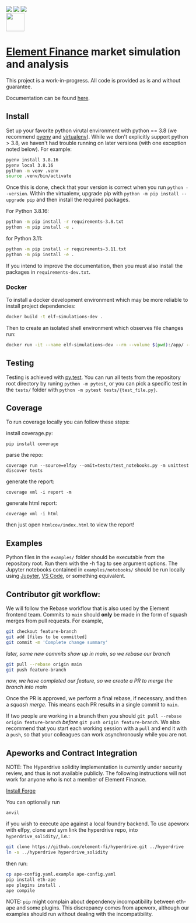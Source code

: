 <div>
  <div>
    <a hre="https://codecov.io/gh/element-fi/elf-simulations">
      <img src="https://codecov.io/gh/element-fi/elf-simulations/branch/main/graph/badge.svg?token=1S60MD42ZP"/>
    </a>
    <a hre="https://github.com/psf/black">
      <img src="https://img.shields.io/badge/code%20style-black-000000.svg"/>
    </a>
    <a hre="https://docs.pytest.org/en/latest/contents.html">
      <img src="https://img.shields.io/badge/testing-pytest-blue.svg"/>
    </a>
  </div>
  <img height="50px" src="https://codecov.io/gh/element-fi/elf-simulations/branch/main/graphs/sunburst.svg?token=1S60MD42ZP">
</div>

# [Element Finance](https://element.fi) market simulation and analysis

This project is a work-in-progress. All code is provided as is and without guarantee.

Documentation can be found [here](https://elfpy.element.fi).

## Install

Set up your favorite python virutal environment with python == 3.8 (we recommend [pyenv](https://github.com/pyenv/pyenv#how-it-works) and [virtualenv](https://github.com/pyenv/pyenv-virtualenv)). While we don't explicitly support python > 3.8, we haven't had trouble running on later versions (with one exception noted below). For example:

```bash
pyenv install 3.8.16
pyenv local 3.8.16
python -m venv .venv
source .venv/bin/activate
```

Once this is done, check that your version is correct when you run `python --version`. Within the virtualenv, upgrade pip with `python -m pip install --upgrade pip` and then install the required packages.

For Python 3.8.16:

```bash
python -m pip install -r requirements-3.8.txt
python -m pip install -e .
```

for Python 3.11:

```bash
python -m pip install -r requirements-3.11.txt
python -m pip install -e .
```

If you intend to improve the documentation, then you must also install the packages in `requirements-dev.txt`.

### Docker

To install a docker development environment which may be more reliable to install project dependencies:

```bash
docker build -t elf-simulations-dev .
```

Then to create an isolated shell environment which observes file changes run:

```bash
docker run -it --name elf-simulations-dev --rm --volume $(pwd):/app/ --net=host elf-simulations-dev:latest bash
```

## Testing

Testing is achieved with [py.test](https://docs.pytest.org/en/latest/contents.html). You can run all tests from the repository root directory by runing `python -m pytest`, or you can pick a specific test in the `tests/` folder with `python -m pytest tests/{test_file.py}`.

## Coverage

To run coverage locally you can follow these steps:

install coverage.py:

```
pip install coverage
```

parse the repo:

```
coverage run --source=elfpy --omit=tests/test_notebooks.py -m unittest discover tests
```

generate the report:

```
coverage xml -i report -m
```

generate html report:

```
coverage xml -i html
```

then just open `htmlcov/index.html` to view the report!

## Examples

Python files in the `examples/` folder should be executable from the repository root. Run them with the -h flag to see argument options. The Jupyter notebooks contained in `examples/notebooks/` should be run locally using [Jupyter](https://jupyter.org/install), [VS Code](https://code.visualstudio.com/docs/datascience/jupyter-notebooks), or something equivalent.

## Contributor git workflow:

We will follow the Rebase workflow that is also used by the Element frontend team.
Commits to `main` should **only** be made in the form of squash merges from pull requests.
For example,

```bash
git checkout feature-branch
git add [files to be committed]
git commit -m 'Complete change summary'
```

_later, some new commits show up in main, so we rebase our branch_

```bash
git pull --rebase origin main
git push feature-branch
```

_now, we have completed our feature, so we create a PR to merge the branch into main_

Once the PR is approved, we perform a final rebase, if necessary, and then a _squash merge_. This means each PR results in a single commit to `main`.

If two people are working in a branch then you should `git pull --rebase origin feature-branch` _before_ `git push origin feature-branch`. We also recommend that you start each working session with a `pull` and end it with a `push`, so that your colleagues can work asynchronously while you are not.

## Apeworks and Contract Integration

NOTE: The Hyperdrive solidity implementation is currently under security review, and thus is not available publicly.
The following instructions will not work for anyone who is not a member of Element Finance.

[Install Forge](https://github.com/foundry-rs/foundry#installatio://github.com/foundry-rs/foundry#installation)

You can optionally run

```
anvil
```

if you wish to execute ape against a local foundry backend. To use apeworx with elfpy, clone and sym link the hyperdrive repo, into `hyperdrive_solidity/`, i.e.:

```bash
git clone https://github.com/element-fi/hyperdrive.git ../hyperdrive
ln -s ../hyperdrive hyperdrive_solidity
```

then run:

```bash
cp ape-config.yaml.example ape-config.yaml
pip install eth-ape
ape plugins install .
ape compile
```

NOTE: `pip` might complain about dependency incompatibility between eth-ape and some plugins. This discrepancy comes from apeworx, although our examples should run without dealing with the incompatibility.
